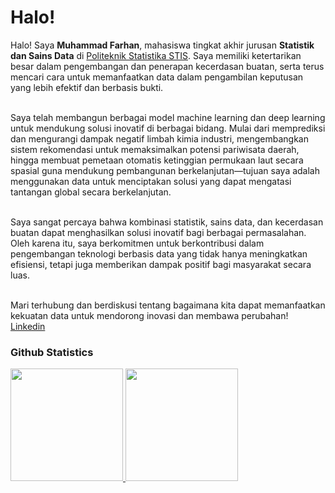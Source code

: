 # Halo!

Halo! Saya **Muhammad Farhan**, mahasiswa tingkat akhir jurusan **Statistik dan Sains Data** di [Politeknik Statistika STIS](https://www.stis.ac.id/). Saya memiliki ketertarikan besar dalam pengembangan dan penerapan kecerdasan buatan, serta terus mencari cara untuk memanfaatkan data dalam pengambilan keputusan yang lebih efektif dan berbasis bukti.<br><br>

Saya telah membangun berbagai model machine learning dan deep learning untuk mendukung solusi inovatif di berbagai bidang. Mulai dari memprediksi dan mengurangi dampak negatif limbah kimia industri, mengembangkan sistem rekomendasi untuk memaksimalkan potensi pariwisata daerah, hingga membuat pemetaan otomatis ketinggian permukaan laut secara spasial guna mendukung pembangunan berkelanjutan—tujuan saya adalah menggunakan data untuk menciptakan solusi yang dapat mengatasi tantangan global secara berkelanjutan.<br><br>

Saya sangat percaya bahwa kombinasi statistik, sains data, dan kecerdasan buatan dapat menghasilkan solusi inovatif bagi berbagai permasalahan. Oleh karena itu, saya berkomitmen untuk berkontribusi dalam pengembangan teknologi berbasis data yang tidak hanya meningkatkan efisiensi, tetapi juga memberikan dampak positif bagi masyarakat secara luas.<br><br>

Mari terhubung dan berdiskusi tentang bagaimana kita dapat memanfaatkan kekuatan data untuk mendorong inovasi dan membawa perubahan!<br>
[Linkedin](www.linkedin.com/in/faarh-nn)

### Github Statistics
<p align="left">
<a href="https://github.com/faarh-nn">
  <img height="180em" src="https://github-readme-stats-eight-theta.vercel.app/api?username=faarh-nn&show_icons=true&theme=algolia&include_all_commits=true&count_private=true"/>
  <img height="180em" src="https://github-readme-stats-eight-theta.vercel.app/api/top-langs/?username=faarh-nn&layout=compact&theme=algolia"/>
</a>
</p>

